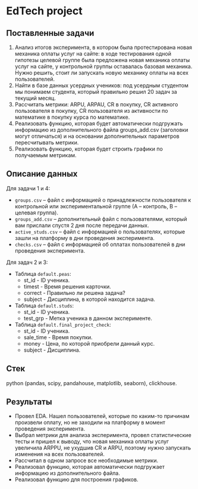 # EdTech project
## Поставленные задачи
1. Анализ итогов эксперимента, в котором была протестирована новая механика оплаты услуг на сайте: в ходе тестирования одной гипотезы целевой группе была предложена новая механика оплаты услуг на сайте, у контрольной группы оставалась базовая механика. Нужно решить, стоит ли запускать новую механику оплаты на всех пользователей.
2. Найти в базе данных усердных учеников: под усердным студентом мы понимаем студента, который правильно решил 20 задач за текущий месяц.
3. Рассчитать метрики: ARPU, ARPAU, CR в покупку, СR активного пользователя в покупку, CR пользователя из активности по математике в покупку курса по математике.
4. Реализовать функцию, которая будет автоматически подгружать информацию из дополнительного файла groups_add.csv (заголовки могут отличаться) и на основании дополнительных параметров пересчитывать метрики.
5. Реализовать функцию, которая будет строить графики по получаемым метрикам.
## Описание данных
Для задачи 1 и 4:
* `groups.csv` – файл с информацией о принадлежности пользователя к контрольной или экспериментальной группе (А – контроль, B – целевая группа).
* `groups_add.csv` – дополнительный файл с пользователями, который вам прислали спустя 2 дня после передачи данных.
* `active_studs.csv` – файл с информацией о пользователях, которые зашли на платформу в дни проведения эксперимента. 
* `checks.csv` – файл с информацией об оплатах пользователей в дни проведения эксперимента.

Для задач 2 и 3:
* Таблица `default.peas`:
    * st_id	- ID ученика.
    * timest - Время решения карточки.
    * correct	- Правильно ли решена задача?
    * subject	- Дисциплина, в которой находится задача.
* Таблица `default.studs`:
    * st_id	- ID ученика.
    * test_grp - Метка ученика в данном эксперименте.
* Таблица `default.final_project_check`:
    * st_id	- ID ученика.
    * sale_time - Время покупки.
    * money - Цена, по которой приобрели данный курс.
    * subject - Дисциплина.
## Стек
python (pandas, scipy, pandahouse, matplotlib, seaborn), clickhouse.
## Результаты
* Провел EDA. Нашел пользователей, которые по каким-то причинам произвели оплату, но не заходили на платформу в момент проведения эксперимента.
* Выбрал метрики для анализа эксперимента, провел статистические тесты и пришел к выводу, что новая механика оплаты услуг увеличила ARPPU, не ухудшив CR и ARPU, поэтому нужно запускать изменения на всех пользователей.
* Рассчитал в одном запросе все необходимые метрики.
* Реализовал функцию, которая автоматически подгружает информацию из дополнительного файла.
* Реализовал функцию для построения графиков.
